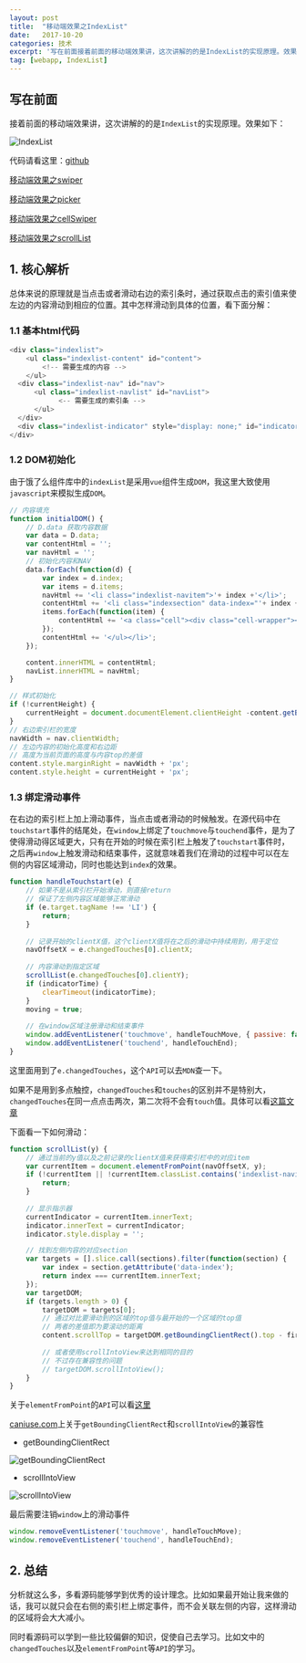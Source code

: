 ```yaml
---
layout: post
title:  "移动端效果之IndexList"
date:   2017-10-20
categories: 技术
excerpt: '写在前面接着前面的移动端效果讲，这次讲解的的是IndexList的实现原理。效果如下：代码请看这里：github移动端效果之swiper移动端效果之picker移动端效果之cellSwiper1. 核心解析总体来说的原理就是当点击或者滑动右边的索引条时，通过获取点击的索引值来使左边的内容滑动到相应的位置。其中怎样滑动到具体的位置，看下面分解：1.1 基本html代码div class="index'
tag: [webapp, IndexList]
---
```


## 写在前面

接着前面的移动端效果讲，这次讲解的的是`IndexList`的实现原理。效果如下：

![IndexList](http://img.blog.csdn.net/20171020093538678)

代码请看这里：[github](https://github.com/Rynxiao/mint-ui-learn)

[移动端效果之swiper](http://rynxiao.com/%E6%8A%80%E6%9C%AF/2017/10/09/webapp-swiper.html)

[移动端效果之picker](http://rynxiao.com/%E6%8A%80%E6%9C%AF/2017/10/10/webapp-picker.html)

[移动端效果之cellSwiper](http://rynxiao.com/%E6%8A%80%E6%9C%AF/2017/10/13/webapp-cellSwiper.html)

[移动端效果之scrollList](http://rynxiao.com/%E6%8A%80%E6%9C%AF/2017/11/17/webapp-scrollList.html)

## 1. 核心解析

总体来说的原理就是当点击或者滑动右边的索引条时，通过获取点击的索引值来使左边的内容滑动到相应的位置。其中怎样滑动到具体的位置，看下面分解：

### 1.1 基本html代码

```javascript
<div class="indexlist">
    <ul class="indexlist-content" id="content">
        <!-- 需要生成的内容 -->
    </ul>
  <div class="indexlist-nav" id="nav">
      <ul class="indexlist-navlist" id="navList">
            <-- 需要生成的索引条 -->
      </ul>
  </div>
  <div class="indexlist-indicator" style="display: none;" id="indicator"></div>
</div>
```

### 1.2 DOM初始化

由于饿了么组件库中的`indexList`是采用`vue`组件生成`DOM`，我这里大致使用`javascript`来模拟生成`DOM`。

```javascript
// 内容填充
function initialDOM() {
    // D.data 获取内容数据
    var data = D.data;
    var contentHtml = '';
    var navHtml = '';
    // 初始化内容和NAV
    data.forEach(function(d) {
        var index = d.index;
        var items = d.items;
        navHtml += '<li class="indexlist-navitem">'+ index +'</li>';
        contentHtml += '<li class="indexsection" data-index="'+ index +'"><p class="indexsection-index">'+ index +'</p><ul>';
        items.forEach(function(item) {
            contentHtml += '<a class="cell"><div class="cell-wrapper"><div class="cell-title"><span class="cell-text">'+ item +'</span></div></div></a>';
        });
        contentHtml += '</ul></li>';
    });

    content.innerHTML = contentHtml;
    navList.innerHTML = navHtml;
}

// 样式初始化
if (!currentHeight) {
    currentHeight = document.documentElement.clientHeight -content.getBoundingClientRect().top;
}
// 右边索引栏的宽度
navWidth = nav.clientWidth;
// 左边内容的初始化高度和右边距
// 高度为当前页面的高度与内容top的差值
content.style.marginRight = navWidth + 'px';
content.style.height = currentHeight + 'px';
```

### 1.3 绑定滑动事件

在右边的索引栏上加上滑动事件，当点击或者滑动的时候触发。在源代码中在`touchstart`事件的结尾处，在`window`上绑定了`touchmove`与`touchend`事件，是为了使得滑动得区域更大，只有在开始的时候在索引栏上触发了`touchstart`事件时，之后再`window`上触发滑动和结束事件，这就意味着我们在滑动的过程中可以在左侧的内容区域滑动，同时也能达到`index`的效果。

```javascript
function handleTouchstart(e) {
    // 如果不是从索引栏开始滑动，则直接return
    // 保证了左侧内容区域能够正常滑动
    if (e.target.tagName !== 'LI') {
        return;
    }
  
    // 记录开始的clientX值，这个clientX值将在之后的滑动中持续用到，用于定位
    navOffsetX = e.changedTouches[0].clientX;
  
    // 内容滑动到指定区域
    scrollList(e.changedTouches[0].clientY);
    if (indicatorTime) {
        clearTimeout(indicatorTime);
    }
    moving = true;
    
    // 在window区域注册滑动和结束事件
    window.addEventListener('touchmove', handleTouchMove, { passive: false });
    window.addEventListener('touchend', handleTouchEnd);
}
```

这里面用到了`e.changedTouches`，这个`API`可以去`MDN`查一下。

如果不是用到多点触控，`changedTouches`和`touches`的区别并不是特别大，`changedTouches`在同一点点击两次，第二次将不会有`touch`值。具体可以看[这篇文章](http://www.feelcss.com/touchevent.html)

下面看一下如何滑动：

```javascript
function scrollList(y) {
    // 通过当前的y值以及之前记录的clientX值来获得索引栏中的对应item
    var currentItem = document.elementFromPoint(navOffsetX, y);
    if (!currentItem || !currentItem.classList.contains('indexlist-navitem')) {
        return;
    }
  
    // 显示指示器
    currentIndicator = currentItem.innerText;
    indicator.innerText = currentIndicator;
    indicator.style.display = '';

    // 找到左侧内容的对应section
    var targets = [].slice.call(sections).filter(function(section) { 
        var index = section.getAttribute('data-index');
        return index === currentItem.innerText;
    });
    var targetDOM;
    if (targets.length > 0) {
        targetDOM = targets[0];
        // 通过对比要滑动到的区域的top值与最开始的一个区域的top值
        // 两者的差值即为要滚动的距离
        content.scrollTop = targetDOM.getBoundingClientRect().top - firstSection.getBoundingClientRect().top;
      
        // 或者使用scrollIntoView来达到相同的目的
        // 不过存在兼容性的问题
        // targetDOM.scrollIntoView();
    }
}
```

关于`elementFromPoint`的`API`可以看[这里](https://developer.mozilla.org/en-US/docs/Web/API/Document/elementFromPoint)

[caniuse.com](caniuse.com)上关于`getBoundingClientRect`和`scrollIntoView`的兼容性

- getBoundingClientRect

![getBoundingClientRect](http://img.blog.csdn.net/20171020093630313)

- scrollIntoView

![scrollIntoView](http://img.blog.csdn.net/20171020093714032)

最后需要注销`window`上的滑动事件

```javascript
window.removeEventListener('touchmove', handleTouchMove);
window.removeEventListener('touchend', handleTouchEnd);
```

## 2. 总结

分析就这么多，多看源码能够学到优秀的设计理念。比如如果最开始让我来做的话，我可以就只会在右侧的索引栏上绑定事件，而不会关联左侧的内容，这样滑动的区域将会大大减小。

同时看源码可以学到一些比较偏僻的知识，促使自己去学习。比如文中的`changedTouches`以及`elementFromPoint`等`API`的学习。



